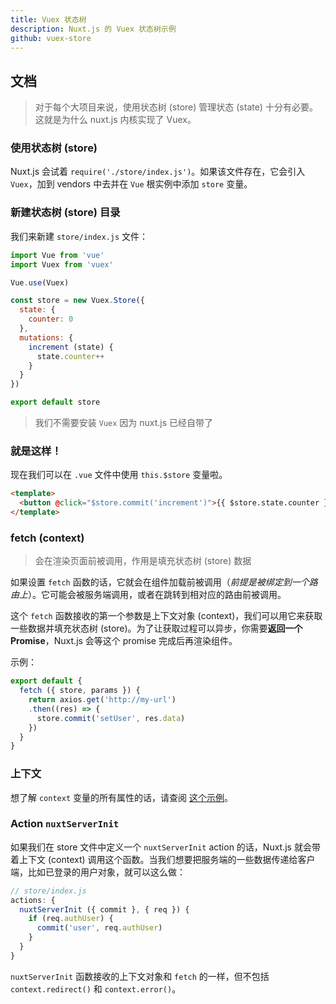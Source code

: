 ```yaml
---
title: Vuex 状态树
description: Nuxt.js 的 Vuex 状态树示例
github: vuex-store
---
```


## 文档

> 对于每个大项目来说，使用状态树 (store) 管理状态 (state) 十分有必要。这就是为什么 nuxt.js 内核实现了 Vuex。

### 使用状态树 (store)

Nuxt.js 会试着 `require('./store/index.js')`。如果该文件存在，它会引入 `Vuex`，加到 vendors 中去并在 `Vue` 根实例中添加 `store` 变量。

### 新建状态树 (store) 目录

我们来新建 `store/index.js` 文件：

```js
import Vue from 'vue'
import Vuex from 'vuex'

Vue.use(Vuex)

const store = new Vuex.Store({
  state: {
    counter: 0
  },
  mutations: {
    increment (state) {
      state.counter++
    }
  }
})

export default store
```

> 我们不需要安装 `Vuex` 因为 nuxt.js 已经自带了

### 就是这样！

现在我们可以在 `.vue` 文件中使用 `this.$store` 变量啦。

```html
<template>
  <button @click="$store.commit('increment')">{{ $store.state.counter }}</button>
</template>
```

### fetch (context)

> 会在渲染页面前被调用，作用是填充状态树 (store) 数据

如果设置 `fetch` 函数的话，它就会在组件加载前被调用（*前提是被绑定到一个路由上*）。它可能会被服务端调用，或者在跳转到相对应的路由前被调用。

这个 `fetch` 函数接收的第一个参数是上下文对象 (context)，我们可以用它来获取一些数据并填充状态树 (store)。为了让获取过程可以异步，你需要**返回一个 Promise**，Nuxt.js 会等这个 promise 完成后再渲染组件。

示例：
```js
export default {
  fetch ({ store, params }) {
    return axios.get('http://my-url')
    .then((res) => {
      store.commit('setUser', res.data)
    })
  }
}
```

### 上下文

想了解 `context` 变量的所有属性的话，请查阅 [这个示例](examples/async-datas)。

### Action `nuxtServerInit`

如果我们在 store 文件中定义一个 `nuxtServerInit` action 的话，Nuxt.js 就会带着上下文 (context) 调用这个函数。当我们想要把服务端的一些数据传递给客户端，比如已登录的用户对象，就可以这么做：
```js
// store/index.js
actions: {
  nuxtServerInit ({ commit }, { req }) {
    if (req.authUser) {
      commit('user', req.authUser)
    }
  }
}
```

`nuxtServerInit` 函数接收的上下文对象和 `fetch` 的一样，但不包括 `context.redirect()` 和 `context.error()`。
